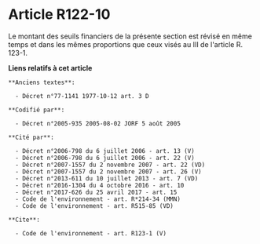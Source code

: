 # Article R122-10

Le montant des seuils financiers de la présente section est révisé en même temps et dans les mêmes proportions que ceux visés
au III de l'article R. 123-1.

**Liens relatifs à cet article**

	**Anciens textes**:

	  - Décret n°77-1141 1977-10-12 art. 3 D

	**Codifié par**:

	  - Décret n°2005-935 2005-08-02 JORF 5 août 2005

	**Cité par**:

	  - Décret n°2006-798 du 6 juillet 2006 - art. 13 (V)
	  - Décret n°2006-798 du 6 juillet 2006 - art. 22 (V)
	  - Décret n°2007-1557 du 2 novembre 2007 - art. 22 (VD)
	  - Décret n°2007-1557 du 2 novembre 2007 - art. 26 (V)
	  - Décret n°2013-611 du 10 juillet 2013 - art. 7 (VD)
	  - Décret n°2016-1304 du 4 octobre 2016 - art. 10
	  - Décret n°2017-626 du 25 avril 2017 - art. 15
	  - Code de l'environnement - art. R*214-34 (MMN)
	  - Code de l'environnement - art. R515-85 (VD)

	**Cite**:

	  - Code de l'environnement - art. R123-1 (V)
